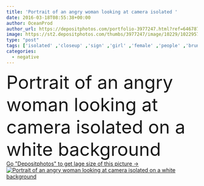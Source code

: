 ```yaml
---
title: 'Portrait of an angry woman looking at camera isolated '
date: 2016-03-18T08:55:38+00:00
author: OceanProd
author_url: https://depositphotos.com/portfolio-3977247.html?ref=64678756
image: https://st2.depositphotos.com/thumbs/3977247/image/10229/102295760/api_thumb_450.jpg?forcejpeg=true
type: "post"
tags: ['isolated' ,'closeup' ,'sign' ,'girl' ,'female' ,'people' ,'brunette' ,'symbol' ,'emotion' ,'expression' ,'pose' ,'pretty' ,'woman' ,'italian' ,'negative' ,'bad' ,'attractive' ,'casual' ,'unsmiling' ,'anger' ,'failure' ,'reaction' ,'posture' ,'fail' ,'disagreement' ,'rejection' ,'disagree' ,'disapprove' ,'white background' ]
categories: 
  - negative
---
```

<div aling="center">
            <font size="60"> Portrait of an angry woman looking at camera isolated on a white background</font>   
</div>
<div>
    <a href='https://st2.depositphotos.com/thumbs/3977247/image/10229/102295760/api_thumb_450.jpg?forcejpeg=true?ref=64678756' target=_blank > Go "Depositphotos" to get lage size of this picture ->
        <img href='https://st2.depositphotos.com/thumbs/3977247/image/10229/102295760/api_thumb_450.jpg?forcejpeg=true?ref=64678756' src='https://st2.depositphotos.com/3977247/10229/i/950/depositphotos_102295760-stock-photo-portrait-of-an-angry-woman.jpg?forcejpeg=true' alt='Portrait of an angry woman looking at camera isolated on a white background' >
    </a>
</div>
